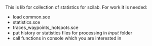 This is lib for collection of statistics for scilab.
For work it is needed:
* load common.sce
* statistics.sce
* traces_waypoints_hotspots.sce
* put history or statistics files for processing in *input* folder
* call functions in console which you are interested in
